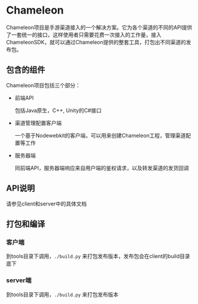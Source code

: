 # Chameleon

Chameleon项目是手游渠道接入的一个解决方案。它为各个渠道的不同的API提供了一套统一的接口，这样使用者只需要花费一次接入的工作量，接入ChameleonSDK，就可以通过Chameleon提供的整套工具，打包出不同渠道的发布包。

## 包含的组件
Chameleon项目包括三个部分：

* 前端API

	包括Java原生，C++, Unity的C#接口

* 渠道管理配置客户端

	一个基于Nodewebkit的客户端，可以用来创建Chameleon工程，管理渠道配置等工作

* 服务器端

	同前端API，服务器端响应来自用户端的鉴权请求，以及转发渠道的发货回调

## API说明
请参见client和server中的具体文档

## 打包和编译

### 客户端

到tools目录下调用，```./build.py``` 来打包发布版本，发布包会在client的build目录底下

### server端
到tools目录下调用，```./build.py``` 来打包发布版本


